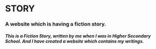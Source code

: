 # STORY
<h3>A website which is having a fiction story.</h3>
<h5>This is a Fiction Story, written by me when I was in Higher Secondary School. And I have created a website which contains my writings.</h5>
